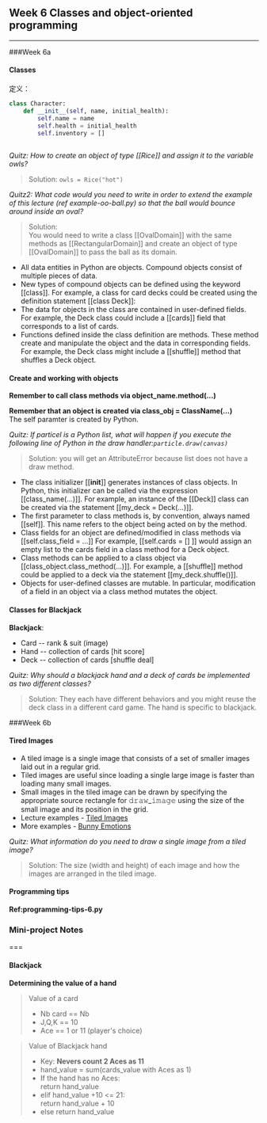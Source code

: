 ## Week 6 Classes and object-oriented programming
***  
###Week 6a
#### Classes
定义：
```python
class Character:
    def __init__(self, name, initial_health):
        self.name = name
        self.health = initial_health
        self.inventory = []
        
```
*Quitz: How to create an object of type [[Rice]] and assign it to the variable owls?*
> Solution:
`owls = Rice("hot")`

*Quitz2: What code would you need to write in order to extend the example of this lecture (ref example-oo-ball.py) so that the ball would bounce around inside an oval?*  
>Solution:  
You would need to write a class [[OvalDomain]] with the same methods as [[RectangularDomain]] and create an object of type [[OvalDomain]] to pass the ball as its domain.

* All data entities in Python are objects. Compound objects consist of multiple pieces of data.
* New types of compound objects can be defined using the keyword [[class]]. For example, a class for card decks could be created using the definition statement [[class Deck]]:
* The data for objects in the class are contained in user-defined fields. For example, the Deck class could include a [[cards]] field that corresponds to a list of cards.
* Functions defined inside the class definition are methods. These method create and manipulate the object and the data in corresponding fields. For example, the Deck class might include a [[shuffle]] method that shuffles a Deck object.
 

#### Create and working with objects
**Remember to call class methods via object_name.method(...)**

**Remember that an object is created via class_obj = ClassName(...)**  
The self paramter is created by Python.  

*Quitz: If particel is a Python list, what will happen if you execute the following line of Python in the draw handler:`particle.draw(canvas)`*  
>Solution: you will get an AttributeError because list does not have a draw method.

* The class initializer [[__init__]]  generates instances of class objects. In Python, this initializer can be called via the expression [[class_name(...)]]. For example, an instance of the [[Deck]] class can be created via the statement [[my_deck = Deck(...)]].
* The first parameter to class methods is, by convention, always named [[self]]. This name refers to the object being acted on by the method.
* Class fields for an object are defined/modified in class methods via [[self.class_field = ...]] For example, [[self.cards = [] ]] would assign an empty list to the cards field in a class method for a Deck object.
* Class methods can be applied to a class object via [[class_object.class_method(...)]]. For example, a [[shuffle]] method could be applied to a deck via the statement [[my_deck.shuffle()]].
* Objects for user-defined classes are mutable. In particular, modification of a field in an object via a class method mutates the object.


#### Classes for Blackjack
**Blackjack**:
* Card -- rank & suit (image)
* Hand -- collection of cards [hit score]
* Deck -- collection of cards [shuffle deal]

*Quitz: Why should a blackjack hand and a deck of cards be implemented as two different classes?*  
>Solution: They each have different behaviors and you might reuse the deck class in a different card game. The hand is specific to blackjack.  



###Week 6b
#### Tired Images
* A tiled image is a single image that consists of a set of smaller images laid out in a regular grid.
* Tiled images are useful since loading a single large image is faster than loading many small images.
* Small images in the tiled image can be drawn by specifying the appropriate source rectangle for 𝚍𝚛𝚊𝚠_𝚒𝚖𝚊𝚐𝚎 using the size of the small image and its position in the grid.
* Lecture examples - [Tiled Images](http://www.codeskulptor.org/#examples-tiled_images.py)
* More examples - [Bunny Emotions](http://www.codeskulptor.org/#examples-more-6_tiled_images-bunny_emotions.py)


*Quitz: What information do you need to draw a single image from a tiled image?*
> Solution: The size (width and height) of each image and how the images are arranged in the tiled image.  


#### Programming tips

**Ref:programming-tips-6.py**



### Mini-project Notes
===
#### Blackjack

**Determining  the value of a hand**    
> Value of a card  
> * Nb card == Nb  
> * J,Q,K == 10  
> * Ace == 1 or 11 (player's choice)  

> Value of Blackjack hand  
> * Key: **Nevers count 2 Aces as 11**  
> * hand_value = sum(cards_value with Aces as 1)  
> * If the hand has no Aces:  
>   return hand_value  
> * elif hand_value +10 <= 21:  
>   return hand_value + 10  
> * else  return hand_value  



